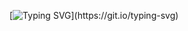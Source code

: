 [![Typing SVG](https://readme-typing-svg.herokuapp.com?font=Fira+Code&pause=500&color=fe448f&center=true&vCenter=true&width=1000&lines=sxck1337;casidy.cc;)](https://git.io/typing-svg)

